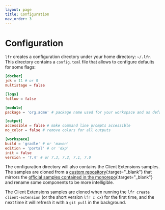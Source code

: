 ```yaml
---
layout: page
title: Configuration
nav_order: 3
---
```


# Configuration

`lfr` creates a configuration directory under your home directory: `~/.lfr`. This directory contains a `config.toml` file that allows to configure defaults for some flags:

```toml
[docker]
jdk = 11 # or 8
multistage = false

[logs]
follow = false

[module]
package = 'org.acme' # package name used for your workspace and as default base for your modules

[output]
accessible = false # make command line prompts accessible
no_color = false # remove colors for all outputs

[workspace]
build = 'gradle' # or 'maven'
edition = 'portal' # or 'dxp'
init = false
version = '7.4' # or 7.3, 7.2, 7.1, 7.0
```

The configuration directory will also contains the Client Extensions samples. The samples are cloned from a [custom repository](https://github.com/lgdd/liferay-client-extensions-samples){:target="_blank"} that mirrors the [official samples contained in the monorepo](https://github.com/liferay/liferay-portal/tree/master/workspaces/liferay-sample-workspace/client-extensions){:target="_blank"} and rename some components to be more intelligible.

The Client Extensions samples are cloned when running the `lfr create client-extension` (or the short version `lfr c cx`) for the first time, and the next time it will refresh it with a `git pull` in the background.